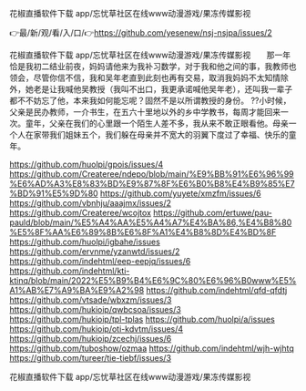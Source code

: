 花椒直播软件下载 app/忘忧草社区在线www动漫游戏/果冻传媒影视

👉最/新/观/看/入/口/👉https://github.com/yesenew/nsj-nsjpa/issues/2

花椒直播软件下载 app/忘忧草社区在线www动漫游戏/果冻传媒影视　　那一年恰是我初二结业前夜，妈妈请他来为我补习数学，对于我和他之间的事，我教师也领会，尽管你信不信，我和吴年老直到此刻也再有交易，取消我妈妈不太知情除外，她老是让我喊他吴教授（我叫不出口，我更承诺喊他吴年老），还叫我一辈子都不不妨忘了他，本来我如何能忘呢？固然不是以所谓教授的身份。
??小时候，父亲是民办教师，一介书生，在五六十里地以外的乡中学教书，每周才能回来一次。童年，父亲在我们的心里跟一个陌生人差不多，我从来不敢正眼看他。母亲一个人在家带我们姐妹五个，我们躲在母亲并不宽大的羽翼下度过了幸福、快乐的童年。


https://github.com/huolpi/gpois/issues/4
https://github.com/Createree/ndepo/blob/main/%E9%BB%91%E6%96%99%E6%AD%A3%E8%83%BD%E9%87%8F%E6%B0%B8%E4%B9%85%E7%BD%91%E5%9D%80
https://github.com/yuyete/xmzfm/issues/6
https://github.com/vbnhju/aaajmx/issues/2
https://github.com/Createree/wcojtox
https://github.com/ertuwe/pau-pauld/blob/main/%E5%A4%AA%E5%A4%A7%E4%BA%86,%E4%B8%80%E5%8F%AA%E6%89%8B%E6%8F%A1%E4%B8%8D%E4%BD%8F
https://github.com/huolpi/igbahe/issues
https://github.com/ervnme/yzanwtd/issues/2
https://github.com/indehtml/eep-eepjq/issues/6
https://github.com/indehtml/kti-ktinq/blob/main/2022%E5%B9%B4%E6%9C%80%E6%96%B0www%E5%A1%AB%E7%A9%BA%E9%A2%98
https://github.com/indehtml/qfd-qfdtj
https://github.com/vtsade/wbxzm/issues/3
https://github.com/hukioip/qwbcsoa/issues/3
https://github.com/hukioip/tpl-tplas
https://github.com/huolpi/a/issues
https://github.com/hukioip/oti-kdvtm/issues/4
https://github.com/hukioip/zcechj/issues/6
https://github.com/tuboshow/ozmaa
https://github.com/indehtml/wjh-wjhtq
https://github.com/tureer/tie-tiebf/issues/3

花椒直播软件下载 app/忘忧草社区在线www动漫游戏/果冻传媒影视
